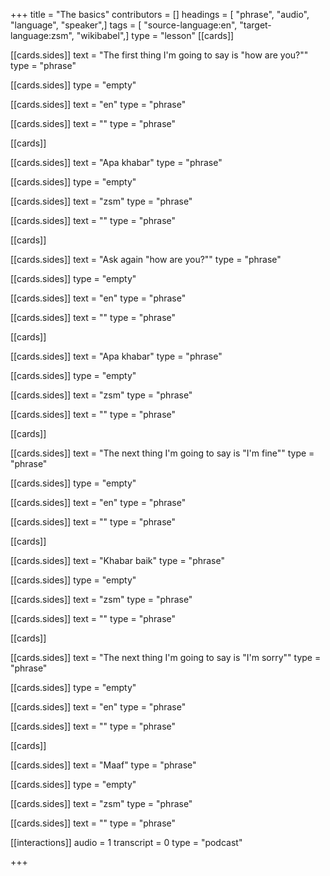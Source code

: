 +++
title = "The basics"
contributors = []
headings = [ "phrase", "audio", "language", "speaker",]
tags = [ "source-language:en", "target-language:zsm", "wikibabel",]
type = "lesson"
[[cards]]

[[cards.sides]]
text = "The first thing I'm going to say is \"how are you?\""
type = "phrase"

[[cards.sides]]
type = "empty"

[[cards.sides]]
text = "en"
type = "phrase"

[[cards.sides]]
text = ""
type = "phrase"

[[cards]]

[[cards.sides]]
text = "Apa khabar"
type = "phrase"

[[cards.sides]]
type = "empty"

[[cards.sides]]
text = "zsm"
type = "phrase"

[[cards.sides]]
text = ""
type = "phrase"

[[cards]]

[[cards.sides]]
text = "Ask again \"how are you?\""
type = "phrase"

[[cards.sides]]
type = "empty"

[[cards.sides]]
text = "en"
type = "phrase"

[[cards.sides]]
text = ""
type = "phrase"

[[cards]]

[[cards.sides]]
text = "Apa khabar"
type = "phrase"

[[cards.sides]]
type = "empty"

[[cards.sides]]
text = "zsm"
type = "phrase"

[[cards.sides]]
text = ""
type = "phrase"

[[cards]]

[[cards.sides]]
text = "The next thing I'm going to say is \"I'm fine\""
type = "phrase"

[[cards.sides]]
type = "empty"

[[cards.sides]]
text = "en"
type = "phrase"

[[cards.sides]]
text = ""
type = "phrase"

[[cards]]

[[cards.sides]]
text = "Khabar baik"
type = "phrase"

[[cards.sides]]
type = "empty"

[[cards.sides]]
text = "zsm"
type = "phrase"

[[cards.sides]]
text = ""
type = "phrase"

[[cards]]

[[cards.sides]]
text = "The next thing I'm going to say is \"I'm sorry\""
type = "phrase"

[[cards.sides]]
type = "empty"

[[cards.sides]]
text = "en"
type = "phrase"

[[cards.sides]]
text = ""
type = "phrase"

[[cards]]

[[cards.sides]]
text = "Maaf"
type = "phrase"

[[cards.sides]]
type = "empty"

[[cards.sides]]
text = "zsm"
type = "phrase"

[[cards.sides]]
text = ""
type = "phrase"

[[interactions]]
audio = 1
transcript = 0
type = "podcast"

+++
